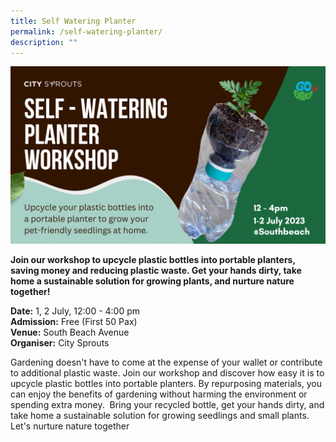 ```yaml
---
title: Self Watering Planter
permalink: /self-watering-planter/
description: ""
---
```

![](/images/Workshop%20&amp;%20Talks/cs_swp.png)

**Join our workshop to upcycle plastic bottles into portable planters, saving money and reducing plastic waste. Get your hands dirty, take home a sustainable solution for growing plants, and nurture nature together!**

**Date:** 1, 2 July, 12:00 - 4:00 pm <br>
**Admission:** Free (First 50 Pax)<br>
**Venue:** South Beach Avenue<br>
**Organiser:** City Sprouts

Gardening doesn't have to come at the expense of your wallet or contribute to additional plastic waste. Join our workshop and discover how easy it is to upcycle plastic bottles into portable planters. By repurposing materials, you can enjoy the benefits of gardening without harming the environment or spending extra money.&nbsp;&nbsp;Bring your recycled bottle, get your hands dirty, and take home a sustainable solution for growing seedlings and small plants. Let's nurture nature together
